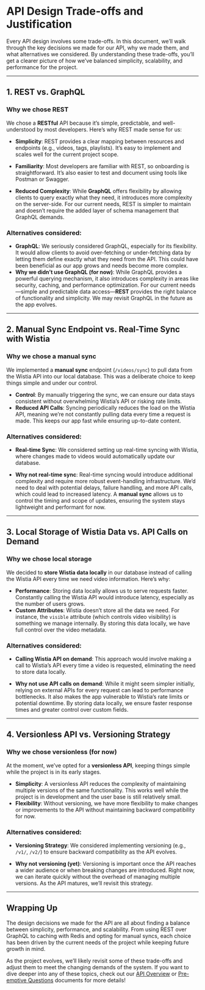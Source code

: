 # API Design Trade-offs and Justification

Every API design involves some trade-offs. In this document, we’ll walk through the key decisions we made for our API, why we made them, and what alternatives we considered. By understanding these trade-offs, you’ll get a clearer picture of how we’ve balanced simplicity, scalability, and performance for the project.

---

## 1. REST vs. GraphQL

### Why we chose REST

We chose a **RESTful** API because it’s simple, predictable, and well-understood by most developers. Here’s why REST made sense for us:

- **Simplicity**: REST provides a clear mapping between resources and endpoints (e.g., videos, tags, playlists). It’s easy to implement and scales well for the current project scope.
- **Familiarity**: Most developers are familiar with REST, so onboarding is straightforward. It’s also easier to test and document using tools like Postman or Swagger.

- **Reduced Complexity**: While **GraphQL** offers flexibility by allowing clients to query exactly what they need, it introduces more complexity on the server-side. For our current needs, REST is simpler to maintain and doesn’t require the added layer of schema management that GraphQL demands.

### Alternatives considered:

- **GraphQL**: We seriously considered GraphQL, especially for its flexibility. It would allow clients to avoid over-fetching or under-fetching data by letting them define exactly what they need from the API. This could have been beneficial as our app grows and needs become more complex.
- **Why we didn’t use GraphQL (for now)**: While GraphQL provides a powerful querying mechanism, it also introduces complexity in areas like security, caching, and performance optimization. For our current needs—simple and predictable data access—**REST** provides the right balance of functionality and simplicity. We may revisit GraphQL in the future as the app evolves.

---

## 2. Manual Sync Endpoint vs. Real-Time Sync with Wistia

### Why we chose a manual sync

We implemented a **manual sync** endpoint (`/videos/sync`) to pull data from the Wistia API into our local database. This was a deliberate choice to keep things simple and under our control.

- **Control**: By manually triggering the sync, we can ensure our data stays consistent without overwhelming Wistia’s API or risking rate limits.
- **Reduced API Calls**: Syncing periodically reduces the load on the Wistia API, meaning we’re not constantly pulling data every time a request is made. This keeps our app fast while ensuring up-to-date content.

### Alternatives considered:

- **Real-time Sync**: We considered setting up real-time syncing with Wistia, where changes made to videos would automatically update our database.

- **Why not real-time sync**: Real-time syncing would introduce additional complexity and require more robust event-handling infrastructure. We’d need to deal with potential delays, failure handling, and more API calls, which could lead to increased latency. A **manual sync** allows us to control the timing and scope of updates, ensuring the system stays lightweight and performant for now.

---

## 3. Local Storage of Wistia Data vs. API Calls on Demand

### Why we chose local storage

We decided to **store Wistia data locally** in our database instead of calling the Wistia API every time we need video information. Here’s why:

- **Performance**: Storing data locally allows us to serve requests faster. Constantly calling the Wistia API would introduce latency, especially as the number of users grows.
- **Custom Attributes**: Wistia doesn’t store all the data we need. For instance, the `visible` attribute (which controls video visibility) is something we manage internally. By storing this data locally, we have full control over the video metadata.

### Alternatives considered:

- **Calling Wistia API on demand**: This approach would involve making a call to Wistia’s API every time a video is requested, eliminating the need to store data locally.

- **Why not use API calls on demand**: While it might seem simpler initially, relying on external APIs for every request can lead to performance bottlenecks. It also makes the app vulnerable to Wistia’s rate limits or potential downtime. By storing data locally, we ensure faster response times and greater control over custom fields.

---

## 4. Versionless API vs. Versioning Strategy

### Why we chose versionless (for now)

At the moment, we’ve opted for a **versionless API**, keeping things simple while the project is in its early stages.

- **Simplicity**: A versionless API reduces the complexity of maintaining multiple versions of the same functionality. This works well while the project is in development and the user base is still relatively small.
- **Flexibility**: Without versioning, we have more flexibility to make changes or improvements to the API without maintaining backward compatibility for now.

### Alternatives considered:

- **Versioning Strategy**: We considered implementing versioning (e.g., `/v1/`, `/v2/`) to ensure backward compatibility as the API evolves.

- **Why not versioning (yet)**: Versioning is important once the API reaches a wider audience or when breaking changes are introduced. Right now, we can iterate quickly without the overhead of managing multiple versions. As the API matures, we’ll revisit this strategy.

---

## Wrapping Up

The design decisions we made for the API are all about finding a balance between simplicity, performance, and scalability. From using REST over GraphQL to caching with Redis and opting for manual syncs, each choice has been driven by the current needs of the project while keeping future growth in mind.

As the project evolves, we’ll likely revisit some of these trade-offs and adjust them to meet the changing demands of the system. If you want to dive deeper into any of these topics, check out our [API Overview](./README.md) or [Pre-emptive Questions](./preemptive-questions.md) documents for more details!
